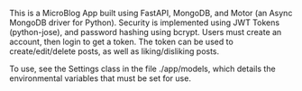 This is a MicroBlog App built using FastAPI, MongoDB, and Motor (an Async MongoDB driver for Python).
Security is implemented using JWT Tokens (python-jose), and password hashing using bcrypt. 
Users must create an account, then login to get a token. The token can be used to create/edit/delete posts, 
as well as liking/disliking posts. 

To use, see the Settings class in the file ./app/models, which details the environmental variables that must be set for use.
